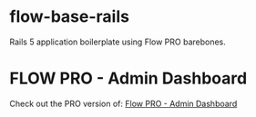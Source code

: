 # flow-base-rails

Rails 5 application boilerplate using Flow PRO barebones.

# FLOW PRO - Admin Dashboard

Check out the PRO version of: [Flow PRO - Admin Dashboard](https://themeforest.net/item/flow-pro-bootstrap-4-admin-dashboard/20980351?ref=Frontted)